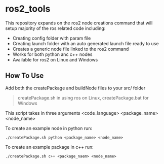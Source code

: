 # ros2_tools

This repository expands on the ros2 node creations command that will setup majority of the ros related code including:
- Creating config folder with param file
- Creating launch folder with an auto generated launch file ready to use
- Creates a generic node file linked to the ros2 command
- Works for both python anc c++ nodes
- Available for ros2 on Linux and Windows

## How To Use

Add both the createPackage and buildNode files to your src/ folder 
> createPackage.sh in using ros on Linux, createPackage.bat for Windows

This script takes in three arguments <code_language> <package_name> <node_name>

To create an example node in python run:

```
./createPackage.sh python <package_name> <node_name>
```

To create an example package in c++ run:

```
./createPackage.sh c++ <package_naem> <node_name>
```

